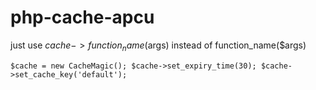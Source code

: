 # php-cache-apcu
just use $cache->function_name($args) instead of function_name($args)

`$cache = new CacheMagic();
$cache->set_expiry_time(30);
$cache->set_cache_key('default');`
